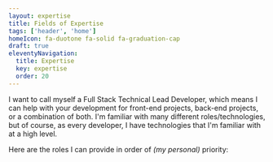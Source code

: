 ```yaml
---
layout: expertise
title: Fields of Expertise
tags: ['header', 'home']
homeIcon: fa-duotone fa-solid fa-graduation-cap
draft: true
eleventyNavigation:
  title: Expertise
  key: expertise
  order: 20
---
```


I want to call myself a Full Stack Technical Lead Developer, which means I can help with your development for front-end projects, back-end projects, or a combination of both. I'm familiar with many different roles/technologies, but of course, as every developer, I have technologies that I'm familiar with at a high level.

Here are the roles I can provide in order of _(my personal)_ priority:
